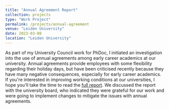 ```yaml
---
title: "Annual Agreement Report"
collection: projects
type: "Work Project"
permalink: /projects/annual-agreement
venue: "Leiden University"
date: 2023-03-08
location: "Leiden University"
---
```


As part of my University Council work for PhDoc, I initiated an investigation into the use of annual agreements among early career academics at our university. Annual agreements provide employees with some flexibility regarding their holiday days, but have been criticised recently because they have many negative consequences, especially for early career academics. If you're interested in improving working conditions at our universities, I hope you'll take the time to read the [full report](https://twitter.com/PhDocUniv/status/1633395510269693953?s=20). We discussed the report with the university board, who indicated they were grateful for our work and were going to implement changes to mitigate the issues with annual agreements.
